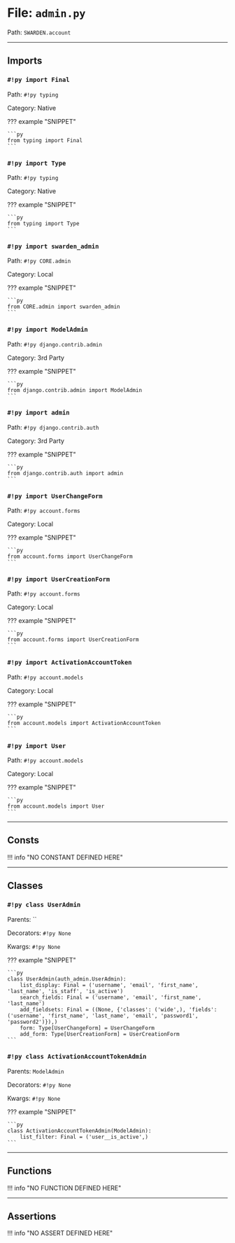 
# File: `admin.py`
Path: `SWARDEN.account`



---

## Imports

### `#!py import Final`

Path: `#!py typing`

Category: Native

??? example "SNIPPET"

    ```py
    from typing import Final
    ```

### `#!py import Type`

Path: `#!py typing`

Category: Native

??? example "SNIPPET"

    ```py
    from typing import Type
    ```

### `#!py import swarden_admin`

Path: `#!py CORE.admin`

Category: Local

??? example "SNIPPET"

    ```py
    from CORE.admin import swarden_admin
    ```

### `#!py import ModelAdmin`

Path: `#!py django.contrib.admin`

Category: 3rd Party

??? example "SNIPPET"

    ```py
    from django.contrib.admin import ModelAdmin
    ```

### `#!py import admin`

Path: `#!py django.contrib.auth`

Category: 3rd Party

??? example "SNIPPET"

    ```py
    from django.contrib.auth import admin
    ```

### `#!py import UserChangeForm`

Path: `#!py account.forms`

Category: Local

??? example "SNIPPET"

    ```py
    from account.forms import UserChangeForm
    ```

### `#!py import UserCreationForm`

Path: `#!py account.forms`

Category: Local

??? example "SNIPPET"

    ```py
    from account.forms import UserCreationForm
    ```

### `#!py import ActivationAccountToken`

Path: `#!py account.models`

Category: Local

??? example "SNIPPET"

    ```py
    from account.models import ActivationAccountToken
    ```

### `#!py import User`

Path: `#!py account.models`

Category: Local

??? example "SNIPPET"

    ```py
    from account.models import User
    ```



---

## Consts

!!! info "NO CONSTANT DEFINED HERE"

---

## Classes

### `#!py class UserAdmin`

Parents: ``

Decorators: `#!py None`

Kwargs: `#!py None`

??? example "SNIPPET"

    ```py
    class UserAdmin(auth_admin.UserAdmin):
        list_display: Final = ('username', 'email', 'first_name', 'last_name', 'is_staff', 'is_active')
        search_fields: Final = ('username', 'email', 'first_name', 'last_name')
        add_fieldsets: Final = ((None, {'classes': ('wide',), 'fields': ('username', 'first_name', 'last_name', 'email', 'password1', 'password2')}),)
        form: Type[UserChangeForm] = UserChangeForm
        add_form: Type[UserCreationForm] = UserCreationForm
    ```

### `#!py class ActivationAccountTokenAdmin`

Parents: `ModelAdmin`

Decorators: `#!py None`

Kwargs: `#!py None`

??? example "SNIPPET"

    ```py
    class ActivationAccountTokenAdmin(ModelAdmin):
        list_filter: Final = ('user__is_active',)
    ```



---

## Functions

!!! info "NO FUNCTION DEFINED HERE"

---

## Assertions

!!! info "NO ASSERT DEFINED HERE"
